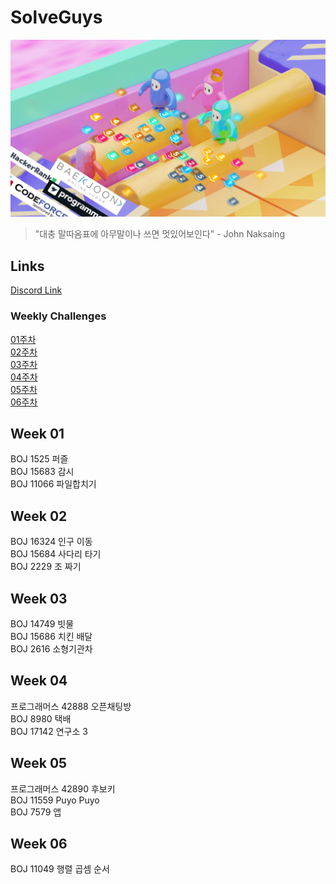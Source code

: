 # SolveGuys

![image](./Readme_Images/solveguys.png)
 
> "대충 말따옴표에 아무말이나 쓰면 멋있어보인다" - John Naksaing

## Links
[Discord Link](/about:blank#blocked)


### Weekly Challenges 

[01주차](./01week)  
[02주차](./02week)  
[03주차](./03week)  
[04주차](./04week)  
[05주차](./05week)  
[06주차](./06week)

## Week 01

BOJ 1525 퍼즐  
BOJ 15683 감시  
BOJ 11066 파일합치기

## Week 02

BOJ 16324 인구 이동  
BOJ 15684 사다리 타기  
BOJ 2229 조 짜기

## Week 03

BOJ 14749 빗물  
BOJ 15686 치킨 배달  
BOJ 2616 소형기관차

## Week 04

프로그래머스 42888 오픈채팅방  
BOJ 8980 택배  
BOJ 17142 연구소 3

## Week 05

프로그래머스 42890 후보키  
BOJ 11559 Puyo Puyo  
BOJ 7579 앱

## Week 06

BOJ 11049 행렬 곱셈 순서
